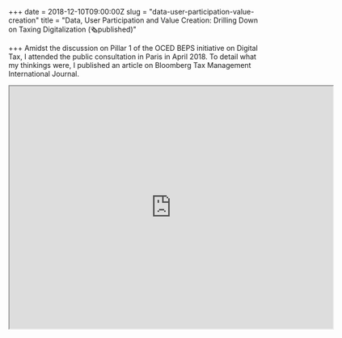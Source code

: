 +++
date = 2018-12-10T09:00:00Z
slug = "data-user-participation-value-creation"
title = "Data, User Participation and Value Creation: Drilling Down on Taxing Digitalization (🗞published)"

+++
Amidst the discussion on Pillar 1 of the OCED BEPS initiative on Digital Tax, I attended the public consultation in Paris in April 2018. To detail what my thinkings were, I published an article on Bloomberg Tax Management International Journal.

<iframe src="https://drive.google.com/file/d/1Hwh9vpnutSDyeng0ju4gsTUvCOf1E0eJ/preview" width="640" height="480"></iframe>
